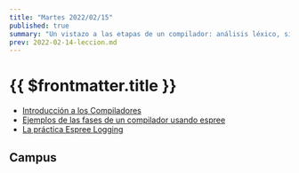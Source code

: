 ```yaml
---
title: "Martes 2022/02/15"
published: true
summary: "Un vistazo a las etapas de un compilador: análisis léxico, sintáctico, análisis dependiente del contexto, transformaciones árbol y generación de código"
prev: 2022-02-14-leccion.md
---
```


# {{ $frontmatter.title }}

* [Introducción a los Compiladores](https://docs.google.com/presentation/d/1N8h99dXzud9HzH8XY6QCZSmATCAWXtZebuqRTiy8qMU/edit?usp=sharing)
* [Ejemplos de las fases de un compilador usando espree](/temas/introduccion-a-pl/esprima.html#repl-example)
* [La práctica Espree Logging](/practicas/esprima-logging.html)

## Campus

<campus-virtual></campus-virtual>

